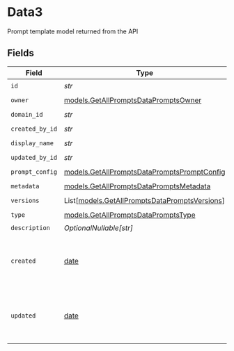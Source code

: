 # Data3

Prompt template model returned from the API


## Fields

| Field                                                                                            | Type                                                                                             | Required                                                                                         | Description                                                                                      |
| ------------------------------------------------------------------------------------------------ | ------------------------------------------------------------------------------------------------ | ------------------------------------------------------------------------------------------------ | ------------------------------------------------------------------------------------------------ |
| `id`                                                                                             | *str*                                                                                            | :heavy_check_mark:                                                                               | N/A                                                                                              |
| `owner`                                                                                          | [models.GetAllPromptsDataPromptsOwner](../models/getallpromptsdatapromptsowner.md)               | :heavy_check_mark:                                                                               | N/A                                                                                              |
| `domain_id`                                                                                      | *str*                                                                                            | :heavy_check_mark:                                                                               | N/A                                                                                              |
| `created_by_id`                                                                                  | *str*                                                                                            | :heavy_check_mark:                                                                               | N/A                                                                                              |
| `display_name`                                                                                   | *str*                                                                                            | :heavy_check_mark:                                                                               | N/A                                                                                              |
| `updated_by_id`                                                                                  | *str*                                                                                            | :heavy_check_mark:                                                                               | N/A                                                                                              |
| `prompt_config`                                                                                  | [models.GetAllPromptsDataPromptsPromptConfig](../models/getallpromptsdatapromptspromptconfig.md) | :heavy_check_mark:                                                                               | N/A                                                                                              |
| `metadata`                                                                                       | [models.GetAllPromptsDataPromptsMetadata](../models/getallpromptsdatapromptsmetadata.md)         | :heavy_check_mark:                                                                               | N/A                                                                                              |
| `versions`                                                                                       | List[[models.GetAllPromptsDataPromptsVersions](../models/getallpromptsdatapromptsversions.md)]   | :heavy_check_mark:                                                                               | N/A                                                                                              |
| `type`                                                                                           | [models.GetAllPromptsDataPromptsType](../models/getallpromptsdatapromptstype.md)                 | :heavy_check_mark:                                                                               | N/A                                                                                              |
| `description`                                                                                    | *OptionalNullable[str]*                                                                          | :heavy_minus_sign:                                                                               | N/A                                                                                              |
| `created`                                                                                        | [date](https://docs.python.org/3/library/datetime.html#date-objects)                             | :heavy_minus_sign:                                                                               | The date and time the resource was created                                                       |
| `updated`                                                                                        | [date](https://docs.python.org/3/library/datetime.html#date-objects)                             | :heavy_minus_sign:                                                                               | The date and time the resource was last updated                                                  |
